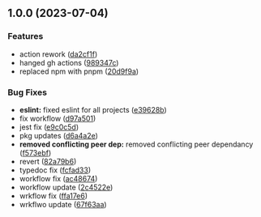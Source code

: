 ## 1.0.0 (2023-07-04)


### Features

* action rework ([da2cf1f](https://github.com/Hands-In/library-template-typescript/commit/da2cf1f0fbc20beae67bcda87f75466ab0e31157))
* hanged gh actions ([989347c](https://github.com/Hands-In/library-template-typescript/commit/989347ca2f5c6da21a026e73679d021db4efdd59))
* replaced npm with pnpm ([20d9f9a](https://github.com/Hands-In/library-template-typescript/commit/20d9f9add9b45868bc0661ea79273a437a09e342))


### Bug Fixes

* **eslint:** fixed eslint for all projects ([e39628b](https://github.com/Hands-In/library-template-typescript/commit/e39628b2eacd6470093944365acd6affc99e5e5e))
* fix workflow ([d97a501](https://github.com/Hands-In/library-template-typescript/commit/d97a501fa199e527b61221e3b3d70e2d49e6e3bb))
* jest fix ([e9c0c5d](https://github.com/Hands-In/library-template-typescript/commit/e9c0c5d8175e7103409d8d17da5063428add4f3c))
* pkg updates ([d6a4a2e](https://github.com/Hands-In/library-template-typescript/commit/d6a4a2e4be44e5b8c55705aea98bd2444c5e4035))
* **removed conflicting peer dep:** removed conflicting peer dependancy ([f573ebf](https://github.com/Hands-In/library-template-typescript/commit/f573ebfed2a708c2d0564668769bee8fbd9a235c))
* revert ([82a79b6](https://github.com/Hands-In/library-template-typescript/commit/82a79b6dd59029d0bfc305e987769fe2cbae5fa0))
* typedoc fix ([fcfad33](https://github.com/Hands-In/library-template-typescript/commit/fcfad33074a932224c7bcde458a4633c68f5e350))
* workflow fix ([ac48674](https://github.com/Hands-In/library-template-typescript/commit/ac4867431b46aaed1e6ae92161aad3f1b21dd726))
* workflow update ([2c4522e](https://github.com/Hands-In/library-template-typescript/commit/2c4522e6bcb7b1ff1d1ef32f6b10b32f4f4a0bbd))
* wrkflow fix ([ffa17e6](https://github.com/Hands-In/library-template-typescript/commit/ffa17e619f21dccded62598f636d6118f5b5ac5c))
* wrkflwo update ([67f63aa](https://github.com/Hands-In/library-template-typescript/commit/67f63aa3246bb785ba03fc375a0b70627572ac5d))
